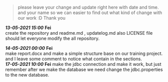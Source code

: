 > please leave your change and update right here with date and time. and your name 
> so we can easier to find out what kind of change with our work :D 
> Thank you

***13-05-2021 15:00*** **Fei**  
create the repository and readme.md , updatelog.md also LICENSE file should let everyone modify the all repository. 

***14-05-2021 00:00*** **Fei**  
make report.docx and make a simple structure base on our training project. and I leave some comment to notice what contain in the sections.  
***17-05-2021 10:00*** **Fei**
make the jdbc connection and make it work, but just remember after we make the database we need change the jdbc.properties to the new database.
